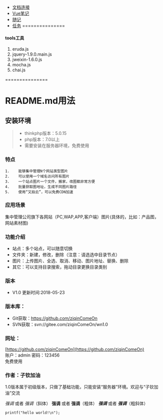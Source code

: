 + [文档连接](https://github.com/Even8/md/tree/main/%E6%96%87%E6%A1%A3%E8%BF%9E%E6%8E%A5)
+ [Vue笔记](https://github.com/Even8/md/tree/main/Vue%E7%AC%94%E8%AE%B0)
+ [随记](https://github.com/Even8/md/tree/main/%E9%9A%8F%E8%AE%B0)
+ [任务](https://github.com/Even8/md/tree/main/%E4%BB%BB%E5%8A%A1)
===============
#### tools工具
1. eruda.js
2. jquery-1.9.0.main.js
3. jweixin-1.6.0.js
4. mocha.js
5. chai.js

===============
# README.md用法
## 安装环境
 
>+ thinkphp版本：5.0.15
>+ php版本：7.0以上
>+ 需要安装在服务器环境，免费使用
 
 
### 特点
~~~
1.    能够集中管理N个网站类型图片
2.    可以使用一个域名访问所有图片
3.    一个站点图片一个文件，搬家，改图都非常方便
4.    批量获取图地址，生成不同图片路径
5.    使用“又拍云”，可以免费CDN加速
~~~
 
### 应用场景
集中管理公司旗下各网站（PC,WAP,APP,客户端）图片(具体的，比如：产品图，网站素材图)
 
### 功能介绍
+ 站点：多个站点，可以随意切换
+ 文件夹：新建，修改，删除（注意：请选选中目录节点）
+ 图片：上传图片、全选、取消、移动、图片地址、替换、删除
+ 其它：可以支持目录搜索，拖动目录更换目录类别
 
 
### 版本
+ V1.0       更新时间:2018-05-23
 
### 版本库：
+ Git获取：https://github.com/ziqinComeOn
+ SVN获取：svn://gitee.com/ziqinComeOn/wn1.0
 
### 网址：
[https://github.com/ziqinComeOn](https://github.com/ziqinComeOn)
 <br>
账户：admin  密码：123456<br>
免费使用
 
 
### 作者：子钦加油
1.0版本属于初级版本，只做了基础功能，只能安装“服务器”环境。欢迎与“子钦加油”交流
 
*强调* 或者 _强调_（斜体）
**强调** 或者 __强调__（粗体）
***强调*** 或者 ___强调___（粗斜体）

`printf("hello world!\n");`